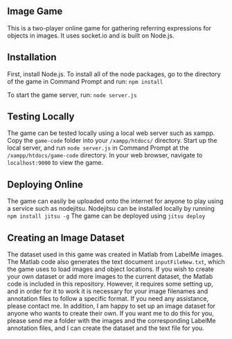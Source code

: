 ## Image Game

This is a two-player online game for gathering referring expressions for objects in images. It uses socket.io and is built on Node.js.

## Installation

First, install Node.js.  To install all of the node packages, go to the directory of the game in Command Prompt and run: ```npm install```

To start the game server, run: ```node server.js```

## Testing Locally

The game can be tested locally using a local web server such as xampp.  Copy the ```game-code``` folder into your ```/xampp/htdocs/``` directory.  Start up the local server, and run ```node server.js``` in Command Prompt at the ```/xampp/htdocs/game-code``` directory.  In your web browser, navigate to ```localhost:9000``` to view the game.  

## Deploying Online

The game can easily be uploaded onto the internet for anyone to play using a service such as nodejitsu.  Nodejitsu can be installed locally by running ```npm install jitsu -g```  The game can be deployed using ```jitsu deploy```

## Creating an Image Dataset

The dataset used in this game was created in Matlab from LabelMe images.  The Matlab code also generates the text document ```inputFileNew.txt```, which the game uses to load images and object locations.  If you wish to create your own dataset or add more images to the current dataset, the Matlab code is included in this repository.  However, it requires some setting up, and in order for it to work it is necessary for your image filenames and annotation files to follow a specific format.  If you need any assistance, please contact me.  In addition, I am happy to set up an image dataset for anyone who wants to create their own.  If you want me to do this for you, please send me a folder with the images and the corresponding LabelMe annotation files, and I can create the dataset and the text file for you.
